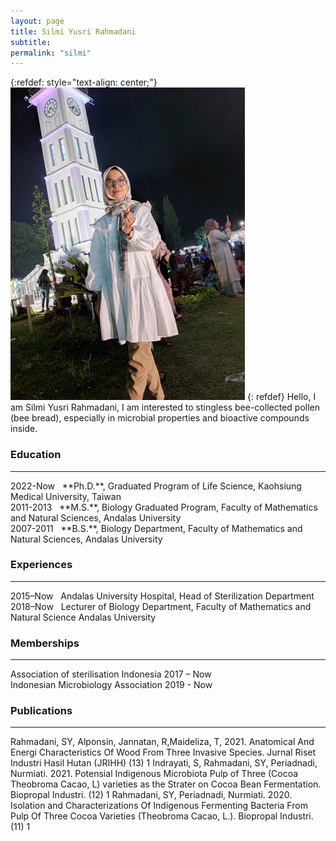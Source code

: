 ```yaml
---
layout: page
title: Silmi Yusri Rahmadani
subtitle: 
permalink: "silmi"
---
```

{:refdef: style="text-align: center;"}
![](assets/img/people/silmi_500.png)
{: refdef}
Hello, I am Silmi Yusri Rahmadani, I am interested to stingless bee-collected pollen (bee bread), especially in microbial properties and bioactive compounds inside.

### Education
<hr>
2022-Now&nbsp;&nbsp;&nbsp;**Ph.D.**, Graduated Program of Life Science, Kaohsiung Medical University, Taiwan<br>
2011-2013&nbsp;&nbsp;&nbsp;**M.S.**, Biology Graduated Program, Faculty of Mathematics and Natural Sciences, Andalas University<br>
2007-2011&nbsp;&nbsp;&nbsp;**B.S.**, Biology Department, Faculty of Mathematics and Natural Sciences, Andalas University<br>

### Experiences
<hr>
2015–Now&nbsp;&nbsp;&nbsp;Andalas University Hospital, Head of Sterilization Department<br>
2018–Now&nbsp;&nbsp;&nbsp;Lecturer of Biology Department, Faculty of Mathematics and Natural Science Andalas University<br>

### Memberships
<hr>
Association of sterilisation Indonesia 2017 – Now<br>
Indonesian Microbiology Association 2019 - Now<br>

### Publications
<hr>
Rahmadani, SY, Alponsin, Jannatan, R,Maideliza, T, 2021. Anatomical And Energi Characteristics Of Wood From Three Invasive Species. Jurnal Riset Industri Hasil Hutan (JRIHH) (13) 1
Indrayati, S, Rahmadani, SY, Periadnadi, Nurmiati. 2021. Potensial Indigenous Microbiota Pulp of Three (Cocoa Theobroma Cacao, L) varieties as the Strater on Cocoa Bean Fermentation. Biopropal Industri. (12) 1 
Rahmadani, SY, Periadnadi, Nurmiati. 2020. Isolation and Characterizations Of Indigenous Fermenting Bacteria From Pulp Of Three Cocoa Varieties (Theobroma Cacao, L.). Biopropal Industri. (11) 1
